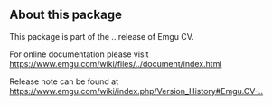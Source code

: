 ## About this package

This package is part of the .. release of Emgu CV. 

For online documentation please visit
<https://www.emgu.com/wiki/files/../document/index.html>

Release note can be found at
<https://www.emgu.com/wiki/index.php/Version_History#Emgu.CV-..>

